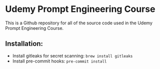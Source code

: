 # Udemy Prompt Engineering Course

This is a Github repository for all of the source code used in the Udemy Prompt Engineering Course.

## Installation:

- Install gitleaks for secret scanning: `brew install gitleaks`
- Install pre-commit hooks: `pre-commit install`